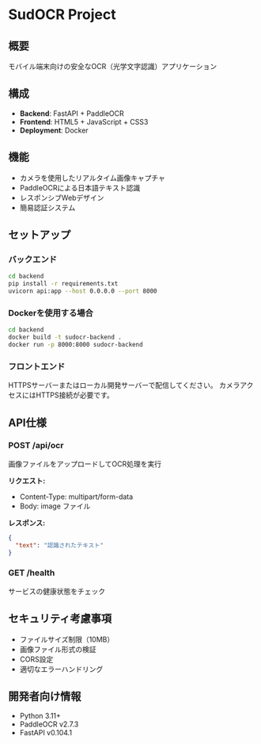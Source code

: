 # SudOCR Project

## 概要
モバイル端末向けの安全なOCR（光学文字認識）アプリケーション

## 構成
- **Backend**: FastAPI + PaddleOCR
- **Frontend**: HTML5 + JavaScript + CSS3
- **Deployment**: Docker

## 機能
- カメラを使用したリアルタイム画像キャプチャ
- PaddleOCRによる日本語テキスト認識
- レスポンシブWebデザイン
- 簡易認証システム

## セットアップ

### バックエンド
```bash
cd backend
pip install -r requirements.txt
uvicorn api:app --host 0.0.0.0 --port 8000
```

### Dockerを使用する場合
```bash
cd backend
docker build -t sudocr-backend .
docker run -p 8000:8000 sudocr-backend
```

### フロントエンド
HTTPSサーバーまたはローカル開発サーバーで配信してください。
カメラアクセスにはHTTPS接続が必要です。

## API仕様

### POST /api/ocr
画像ファイルをアップロードしてOCR処理を実行

**リクエスト:**
- Content-Type: multipart/form-data
- Body: image ファイル

**レスポンス:**
```json
{
  "text": "認識されたテキスト"
}
```

### GET /health
サービスの健康状態をチェック

## セキュリティ考慮事項
- ファイルサイズ制限（10MB）
- 画像ファイル形式の検証
- CORS設定
- 適切なエラーハンドリング

## 開発者向け情報
- Python 3.11+
- PaddleOCR v2.7.3
- FastAPI v0.104.1
